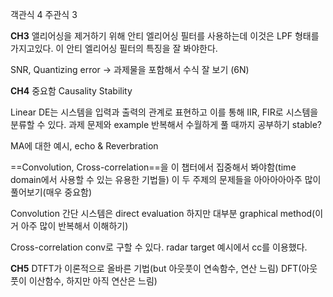 객관식 4
주관식 3

**CH3**
앨리어싱을 제거하기 위해 안티 엘리어싱 필터를 사용하는데 이것은 LPF 형태를 가지고있다.
이 안티 엘리어싱 필터의 특징을 잘 봐야한다.

SNR, Quantizing error -> 과제물을 포함해서 수식 잘 보기 (6N)

**CH4** 중요함
Causality
Stability

Linear DE는 시스템을 입력과 출력의 관계로 표현하고 이를 통해 IIR, FIR로 시스템을 분류할 수 있다.
과제 문제와 example 반복해서 수월하게 풀 때까지 공부하기
	stable? 

MA에 대한 예시, echo & Reverbration

==Convolution, Cross-correlation==을 이 챕터에서 집중해서 봐야함(time domain에서 사용할 수 있는 유용한 기법들)
	이 두 주제의 문제들을 아아아아아주 많이 풀어보기(매우 중요함)

Convolution
	간단 시스템은 direct evaluation
	하지만 대부분 graphical method(이거 아주 많이 반복해서 이해하기)

Cross-correlation
	conv로 구할 수 있다.
	radar target 예시에서 cc를 이용했다.

**CH5**
DTFT가 이론적으로 올바른 기법(but 아웃풋이 연속함수, 연산 느림)
DFT(아웃풋이 이산함수, 하지만 아직 연산은 느림)
